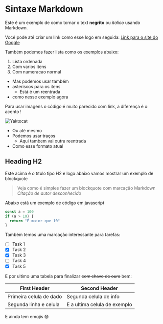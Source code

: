 # Sintaxe Markdown

Este é um exemplo de como tornar o text **negrito** ou *italico* usando Markdown.

Você pode até criar um link como esse logo em seguida: [Link para o site do Google](https://google.com)

Também podemos fazer lista como os exemplos abaixo:

1. Lista ordenada
2. Com varios itens
3. Com numeracao normal

* Mas podemos usar também
* asteriscos para os itens
  * Está é um reentrada
* como nesse exemplo agora

Para usar imagens o código é muito parecido com link, a diferença é o acento !

![Yaktocat](https://octodex.github.com/images/yaktocat.png)

- Ou até mesmo
- Podemos usar traços
   - Aqui tambem vai outra reentrada
- Como esse formato atual

## Heading H2

Este acima é o título tipo H2 e logo abaixo vamos mostrar um exemplo de blockquote

> Veja como é simples fazer um blockquote com marcação Markdown
> _Citação de autor desconhecido_

Abaixo está um exemplo de código em javascript

```javascript
const a = 100
if (a > 10) {
  return "É maior que 10"
} 
```

Também temos uma marcação interessante para tarefas:
- [ ] Task 1
- [x] Task 2
- [x] Task 3
- [ ] Task 4
- [x] Task 5

E por ultimo uma tabela para finalizar ~~com chave de ouro~~ bem:

First Header | Second Header
------------ | -------------
Primeira celula de dado | Segunda celula de info
Segunda linha e celula | E a ultima celula de exemplo

E ainda tem emojis :sunglasses:
